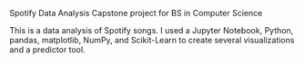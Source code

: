 Spotify Data Analysis
Capstone project for BS in Computer Science

This is a data analysis of Spotify songs. I used a Jupyter Notebook, Python, pandas, matplotlib, NumPy, and Scikit-Learn to create several visualizations and a predictor tool.
